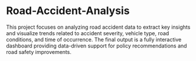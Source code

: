 # Road-Accident-Analysis
This project focuses on analyzing road accident data to extract key insights and visualize trends related to accident severity, vehicle type, road conditions, and time of occurrence. The final output is a fully interactive dashboard providing data-driven support for policy recommendations and road safety improvements.
